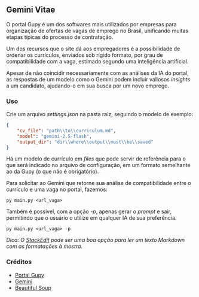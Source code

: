 ## Gemini Vitae

O portal Gupy é um dos softwares mais utilizados por empresas para organização de ofertas de vagas de emprego no Brasil, unificando muitas etapas típicas do processo de contratação.

Um dos recursos que o site dá aos empregadores é a possibilidade de ordenar os currículos, enviados sob rígido formato, por grau de compatibilidade com a vaga, estimado segundo uma inteligência artificial.

Apesar de não coincidir necessariamente com as análises da IA do portal, as respostas de um modelo como o Gemini podem incluir valiosos *insights* a um candidato, ajudando-o em sua busca por um novo emprego.

### Uso

Crie um arquivo *settings.json* na pasta raiz, seguindo o modelo de exemplo:

```json
{
	"cv_file": "path\\to\\curriculum.md",
	"model": "gemini-2.5-flash",
	"output_dir": "dir\\where\\output\\must\\be\\saved"
}
```

Há um modelo de currículo em *files* que pode servir de referência para o que será indicado no arquivo de configuração, em um formato semelhante ao da Gupy (o que não é obrigatório).

Para solicitar ao Gemini que retorne sua análise de compatibilidade entre o currículo e uma vaga no portal, fazemos:

```
py main.py <url_vaga>
```

Também é possível, com a opção *-p*, apenas gerar o *prompt* e sair, permitindo que o usuário o utilize em qualquer IA de sua preferência.

```
py main.py <url_vaga> -p
```

*Dica: O [StackEdit](https://stackedit.io/app#) pode ser uma boa opção para ler um texto Markdown com as formatações à mostra.*

### Créditos

* [Portal Gupy](https://portal.gupy.io/?int_ref=navbar-candidatos)
* [Gemini](https://deepmind.google/technologies/gemini/#introduction)
* [Beautiful Soup](https://pypi.org/project/beautifulsoup4/)